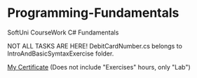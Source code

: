 # Programming-Fundamentals
SoftUni CourseWork C# Fundamentals

NOT ALL TASKS ARE HERE! 
DebitCardNumber.cs belongs to IntroAndBasicSymtaxExercise folder.

[My Certificate](https://softuni.bg/certificates/details/96395/0d96f033) (Does not include "Exercises" hours, only "Lab")
